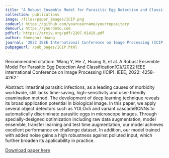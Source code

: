 ```yaml
---
title: "A Robust Ensemble Model for Parasitic Egg Detection and Classification"
collection: publications
image: /files/paper_images/ICIP.png
codeurl: https://github.com/yourusername/yourrepository
demourl: https://yourdemo.com
pdfurl: https://arxiv.org/pdf/2207.01419.pdf
author: Shenghui Huang 
journal: '2022 IEEE International Conference on Image Processing (ICIP)'
pubpageurl: /pub_pages/ICIP.html
---
```


Recommended citation:  'Wang Y, He Z, Huang S, et al. A Robust Ensemble Model For Parasitic Egg Detection And Classification[C]//2022 IEEE International Conference on Image Processing (ICIP). IEEE, 2022: 4258-4262.'

Abstract: Intestinal parasitic infections, as a leading causes of morbidity worldwide, still lacks time-saving, high-sensitivity and user-friendly examination method. The development of deep learning technique reveals its broad application potential in biological image. In this paper, we apply several object detectors such as YOLOv5 and variant cascadeRCNNs to automatically discriminate parasitic eggs in microscope images. Through specially-designed optimization including raw data augmentation, model ensemble, transfer learning and test time augmentation, our model achieves excellent performance on challenge dataset. In addition, our model trained with added noise gains a high robustness against polluted input, which further broaden its applicability in practice.

[Download paper here](https://arxiv.org/pdf/2207.01419.pdf)